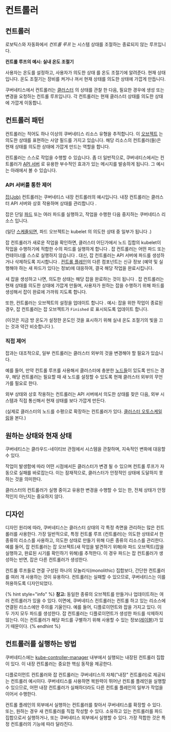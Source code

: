 # 컨트롤러

## 컨트롤러

로보틱스와 자동화에서 _컨트롤 루프_ 는 시스템 상태를 조절하는 종료되지 않는 루프입니다.

**컨트롤 루프의 예시: 실내 온도 조절기**

사용자는 온도를 설정하고, 사용자가 의도한 상태 를 온도 조절기에 알려준다. 현재 상태입니다. 온도 조절기는 장비를 켜거나 꺼서 현재 상태를 의도한 상태에 가깝게 만듭니다.

쿠버네티스에서 컨트롤러는 [클러스터](https://kubernetes.io/ko/docs/reference/glossary/?all=true#term-cluster) 의 상태를 관찰 한 다음, 필요한 경우에 생성 또는 변경을 요청하는 컨트롤 루프입니다. 각 컨트롤러는 현재 클러스터 상태를 의도한 상태에 가깝게 이동합니.

## 컨트롤러 패턴

컨트롤러는 적어도 하나 이상의 쿠버네티스 리소스 유형을 추적합니다. 이 [오브젝트](https://kubernetes.io/ko/docs/concepts/overview/working-with-objects/kubernetes-objects/#kubernetes-objects) 는 의도한 상태를 표현하는 사양 필드를 가지고 있습니다. 해당 리소스의 컨트롤러\(들\)은 현재 상태를 의도한 상태에 가깝게 만드는 역할을 합니다.

컨트롤러는 스스로 작업을 수행할 수 있습니다. 좀 더 일반적으로, 쿠버네티스에서는 컨트롤러가 [API 서버](https://kubernetes.io/docs/reference/generated/kube-apiserver/) 로 유용한 부수적인 효과가 있는 메시지를 발송하게 됩니다. 그 예시는 아래에서 볼 수 있습니다.

### API 서버를 통한 제어

[잡\(Job\)](https://kubernetes.io/docs/concepts/workloads/controllers/jobs-run-to-completion) 컨트롤러는 쿠버네티스 내장 컨트롤러의 예시입니다. 내장 컨트롤러는 클러스터 API 서버와 상호 작용하며 상태를 관리합니다 .

잡은 단일 [파드](https://kubernetes.io/ko/docs/concepts/workloads/pods/pod-overview/) 또는 여러 파드를 실행하고, 작업을 수행한 다음 중지하는 쿠버네티스 리소스 입니다.

\(일단 [스케줄되면](https://kubernetes.io/ko/docs/concepts/scheduling-eviction/), 파드 오브젝트는 kubelet 의 의도한 상태 중 일부가 됩니다 .\)

잡 컨트롤러가 새로운 작업을 확인하면, 클러스터 어딘가에서 노드 집합의 kubelet이 작업을 수행하기에 적합한 수의 파드를 실행하게 합니다 . 잡 컨트롤러는 어떤 파드 또는 컨테이너를 스스로 실행하지 않습니다 . 대신, 잡 컨트롤러는 API 서버에 파드를 생성하거나 삭제하도록 지시합니다 . [컨트롤 플레인](https://kubernetes.io/ko/docs/reference/glossary/?all=true#term-control-plane)의 다른 컴포넌트는 신규 정보 \(예약 및 실행해야 하는 새 파드가 있다는 정보\)에 대응하여, 결국 해당 작업을 완료시킵니다. 

새 잡을 생성하고 나면, 의도한 상태는 해당 잡을 완료하는 것이 됩니다 . 잡 컨트롤러는 현재 상태를 의도한 상태에 가깝게 만들며, 사용자가 원하는 잡을 수행하기 위해 파드를 생성해서 잡이 완료에 가까워 지도록 합니다. 

또한, 컨트롤러는 오브젝트의 설정을 업데이트 합니다 . 예시: 잡을 위한 작업이 종료된 경우, 잡 컨트롤러는 잡 오브젝트가 `Finished` 로 표시되도록   업데이트 합니다.  

\(이것은 지금 방 온도가 설정한 온도인 것을 표시하기 위해 실내 온도 조절기의 빛을 끄는 것과 약간 비슷합니다 \).

### 직접 제어

잡과는 대조적으로, 일부 컨트롤러는 클러스터 외부의 것을 변경해야 할 필요가 있습니다. 

예를 들어, 만약 컨트롤 루프를 사용해서 클러스터에 충분한 [노드들](https://kubernetes.io/ko/docs/concepts/architecture/nodes/)이 있도록 만드는 경우, 해당 컨트롤러는 필요할 때 새 노드를 설정할 수 있도록 현재 클러스터 외부의 무언가를 필요로 한다.

외부 상태와 상호 작용하는 컨트롤러는 API 서버에서 의도한 상태를 찾은 다음, 외부 시스템과 직접 통신해서 현재 상태를 보다 가깝게 만든다.

\(실제로 클러스터의 노드를 수평으로 확장하는 컨트롤러가 있다. [클러스터 오토스케일링](https://kubernetes.io/ko/docs/tasks/administer-cluster/cluster-management/#%ED%81%B4%EB%9F%AC%EC%8A%A4%ED%84%B0-%EC%98%A4%ED%86%A0%EC%8A%A4%EC%BC%80%EC%9D%BC%EB%A7%81)을 본다.\)

## 원하는 상태와 현재 상태

쿠버네티스는 클라우드-네이티브 관점에서 시스템을 관찰하며, 지속적인 변화에 대응할 수 있다.

작업이 발생함에 따라 어떤 시점에서든 클러스터가 변경 될 수 있으며 컨트롤 루프가 자동으로 실패를 바로잡는다. 이는 잠재적으로, 클러스터가 안정적인 상태에 도달하지 못하는 것을 의미한다.

클러스터의 컨트롤러가 실행 중이고 유용한 변경을 수행할 수 있는 한, 전체 상태가 안정적인지 아닌지는 중요하지 않다.

## 디자인

디자인 원리에 따라, 쿠버네티스는 클러스터 상태의 각 특정 측면을 관리하는 많은 컨트롤러를 사용한다. 가장 일반적으로, 특정 컨트롤 루프 \(컨트롤러\)는 의도한 상태로서 한 종류의 리소스를 사용하고, 의도한 상태로 만들기 위해 다른 종류의 리소스를 관리한다. 예를 들어, 잡 컨트롤러는 잡 오브젝트\(새 작업을 발견하기 위해\)와 파드 오브젝트\(잡을 실행하고, 완료된 시기를 확인하기 위해\)를 추적한다. 이 경우 파드는 잡 컨트롤러가 생성하는 반면, 잡은 다른 컨트롤러가 생성한다.

컨트롤 루프들로 연결 구성된 하나의 모놀리식\(monolithic\) 집합보다, 간단한 컨트롤러를 여러 개 사용하는 것이 유용하다. 컨트롤러는 실패할 수 있으므로, 쿠버네티스는 이를 허용하도록 디자인되었다.

{% hint style="info" %}
**참고:** 동일한 종류의 오브젝트를 만들거나 업데이트하는 여러 컨트롤러가 있을 수 있다. 이면에, 쿠버네티스 컨트롤러는 컨트롤 하고 있는 리소스에 연결된 리소스에만 주의를 기울인다. 예를 들어, 디플로이먼트와 잡을 가지고 있다. 이 두 가지 모두 파드를 생성한다. 잡 컨트롤러는 디플로이먼트가 생성한 파드를 삭제하지 않는다. 이는 컨트롤러가 해당 파드를 구별하기 위해 사용할 수 있는 정보\([레이블](https://kubernetes.io/ko/docs/concepts/overview/working-with-objects/labels)\)가 있기 때문이다.
{% endhint %}

## 컨트롤러를 실행하는 방법

쿠버네티스에는 [kube-controller-manager](https://kubernetes.io/docs/reference/command-line-tools-reference/kube-controller-manager/) 내부에서 실행되는 내장된 컨트롤러 집합이 있다. 이 내장 컨트롤러는 중요한 핵심 동작을 제공한다.

디플로이먼트 컨트롤러와 잡 컨트롤러는 쿠버네티스의 자체\("내장" 컨트롤러\)로 제공되는 컨트롤러 예시이다. 쿠버네티스를 사용하면 복원력이 뛰어난 컨트롤 플레인을 실행할 수 있으므로, 어떤 내장 컨트롤러가 실패하더라도 다른 컨트롤 플레인의 일부가 작업을 이어서 수행한다.

컨트롤 플레인의 외부에서 실행하는 컨트롤러를 찾아서 쿠버네티스를 확장할 수 있다. 또는, 원하는 경우 새 컨트롤러를 직접 작성할 수 있다. 소유하고 있는 컨트롤러를 파드 집합으로서 실행하거나, 또는 쿠버네티스 외부에서 실행할 수 있다. 가장 적합한 것은 특정 컨트롤러의 기능에 따라 달라진다.

